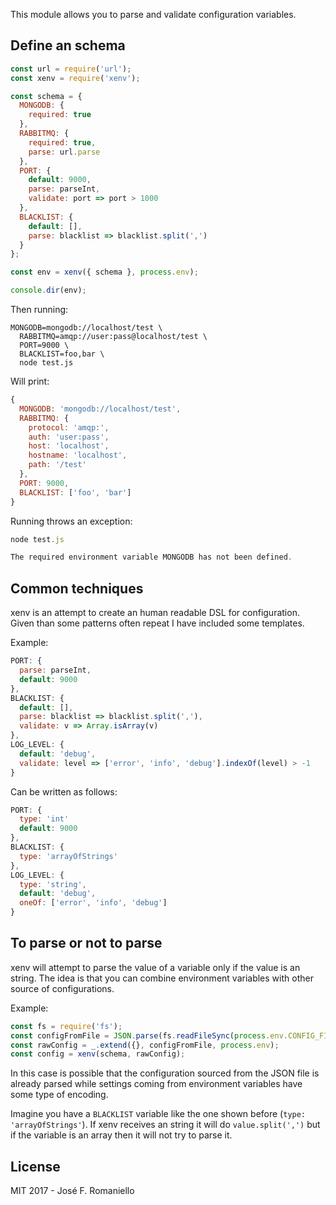 This module allows you to parse and validate configuration variables.


## Define an schema


```javascript
const url = require('url');
const xenv = require('xenv');

const schema = {
  MONGODB: {
    required: true
  },
  RABBITMQ: {
    required: true,
    parse: url.parse
  },
  PORT: {
    default: 9000,
    parse: parseInt,
    validate: port => port > 1000
  },
  BLACKLIST: {
    default: [],
    parse: blacklist => blacklist.split(',')
  }
};

const env = xenv({ schema }, process.env);

console.dir(env);
```

Then running:

```
MONGODB=mongodb://localhost/test \
  RABBITMQ=amqp://user:pass@localhost/test \
  PORT=9000 \
  BLACKLIST=foo,bar \
  node test.js
```

Will print:

```javascript
{
  MONGODB: 'mongodb://localhost/test',
  RABBITMQ: {
    protocol: 'amqp:',
    auth: 'user:pass',
    host: 'localhost',
    hostname: 'localhost',
    path: '/test'
  },
  PORT: 9000,
  BLACKLIST: ['foo', 'bar']
}
```

Running throws an exception:

```javascript
node test.js

The required environment variable MONGODB has not been defined.
```

## Common techniques

xenv is an attempt to create an human readable DSL for configuration. Given than some patterns often repeat I have included some templates.

Example:

```javascript
PORT: {
  parse: parseInt,
  default: 9000
},
BLACKLIST: {
  default: [],
  parse: blacklist => blacklist.split(','),
  validate: v => Array.isArray(v)
},
LOG_LEVEL: {
  default: 'debug',
  validate: level => ['error', 'info', 'debug'].indexOf(level) > -1
}
```

Can be written as follows:

```javascript
PORT: {
  type: 'int'
  default: 9000
},
BLACKLIST: {
  type: 'arrayOfStrings'
},
LOG_LEVEL: {
  type: 'string',
  default: 'debug',
  oneOf: ['error', 'info', 'debug']
}
```

## To parse or not to parse

xenv will attempt to parse the value of a variable only if the value is an string. The idea is that you can combine environment variables with other source of configurations.

Example:


```javascript
const fs = require('fs');
const configFromFile = JSON.parse(fs.readFileSync(process.env.CONFIG_FILE, 'utf8'));
const rawConfig = _.extend({}, configFromFile, process.env);
const config = xenv(schema, rawConfig);
```

In this case is possible that the configuration sourced from the JSON file is already parsed while settings coming from environment variables have some type of encoding.

Imagine you have a `BLACKLIST` variable like the one shown before (`type: 'arrayOfStrings'`). If xenv receives an string it will do `value.split(',')` but if the variable is an array then it will not try to parse it.

## License

MIT 2017 - José F. Romaniello






